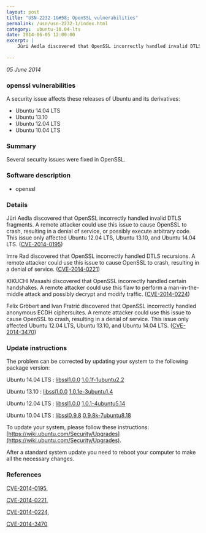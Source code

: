 ```yaml
---
layout: post
title: "USN-2232-1&#58; OpenSSL vulnerabilities"
permalink: /usn/usn-2232-1/index.html
category:  ubuntu-10.04-lts
date: 2014-06-05 12:00:00
excerpt: |
    Jüri Aedla discovered that OpenSSL incorrectly handled invalid DTLS fragments. A remote attacker could use this issue to cause OpenSSL to crash, resulting in a denial of service, or possibly execute arbitrary code. This issue only affected Ubuntu 12.04 LTS, Ubuntu 13.10, and Ubuntu 14.04 LTS. ([CVE-2014-0195](http://people.ubuntu.com/~ubuntu-security/cve/CVE-2014-0195))
    
--- 
```

 
 

*05 June 2014*

### openssl vulnerabilities

A security issue affects these releases of Ubuntu and its derivatives:

* Ubuntu 14.04 LTS
* Ubuntu 13.10
* Ubuntu 12.04 LTS
* Ubuntu 10.04 LTS

### Summary

Several security issues were fixed in OpenSSL. 

### Software description

* openssl 

### Details

Jüri Aedla discovered that OpenSSL incorrectly handled invalid DTLS fragments. A remote attacker could use this issue to cause OpenSSL to crash, resulting in a denial of service, or possibly execute arbitrary code. This issue only affected Ubuntu 12.04 LTS, Ubuntu 13.10, and Ubuntu 14.04 LTS. ([CVE-2014-0195](http://people.ubuntu.com/~ubuntu-security/cve/CVE-2014-0195))

Imre Rad discovered that OpenSSL incorrectly handled DTLS recursions. A remote attacker could use this issue to cause OpenSSL to crash, resulting in a denial of service. ([CVE-2014-0221](http://people.ubuntu.com/~ubuntu-security/cve/CVE-2014-0221))

KIKUCHI Masashi discovered that OpenSSL incorrectly handled certain handshakes. A remote attacker could use this flaw to perform a man-in-the-middle attack and possibly decrypt and modify traffic. ([CVE-2014-0224](http://people.ubuntu.com/~ubuntu-security/cve/CVE-2014-0224))

Felix Gröbert and Ivan Fratrić discovered that OpenSSL incorrectly handled anonymous ECDH ciphersuites. A remote attacker could use this issue to cause OpenSSL to crash, resulting in a denial of service. This issue only affected Ubuntu 12.04 LTS, Ubuntu 13.10, and Ubuntu 14.04 LTS. ([CVE-2014-3470](http://people.ubuntu.com/~ubuntu-security/cve/CVE-2014-3470)) 

### Update instructions

The problem can be corrected by updating your system to the following package version:

Ubuntu 14.04 LTS
 : [libssl1.0.0](https://launchpad.net/ubuntu/+source/openssl) <span> [1.0.1f-1ubuntu2.2](https://launchpad.net/ubuntu/+source/openssl/1.0.1f-1ubuntu2.2) </span> 

Ubuntu 13.10
 : [libssl1.0.0](https://launchpad.net/ubuntu/+source/openssl) <span> [1.0.1e-3ubuntu1.4](https://launchpad.net/ubuntu/+source/openssl/1.0.1e-3ubuntu1.4) </span> 

Ubuntu 12.04 LTS
 : [libssl1.0.0](https://launchpad.net/ubuntu/+source/openssl) <span> [1.0.1-4ubuntu5.14](https://launchpad.net/ubuntu/+source/openssl/1.0.1-4ubuntu5.14) </span> 

Ubuntu 10.04 LTS
 : [libssl0.9.8](https://launchpad.net/ubuntu/+source/openssl) <span> [0.9.8k-7ubuntu8.18](https://launchpad.net/ubuntu/+source/openssl/0.9.8k-7ubuntu8.18) </span> 

To update your system, please follow these instructions: [https://wiki.ubuntu.com/Security/Upgrades](https://wiki.ubuntu.com/Security/Upgrades).

After a standard system update you need to reboot your computer to make all the necessary changes. 

### References

 
 [CVE-2014-0195](http://people.ubuntu.com/~ubuntu-security/cve/CVE-2014-0195), 

 [CVE-2014-0221](http://people.ubuntu.com/~ubuntu-security/cve/CVE-2014-0221), 

 [CVE-2014-0224](http://people.ubuntu.com/~ubuntu-security/cve/CVE-2014-0224), 

 [CVE-2014-3470](http://people.ubuntu.com/~ubuntu-security/cve/CVE-2014-3470)
 

